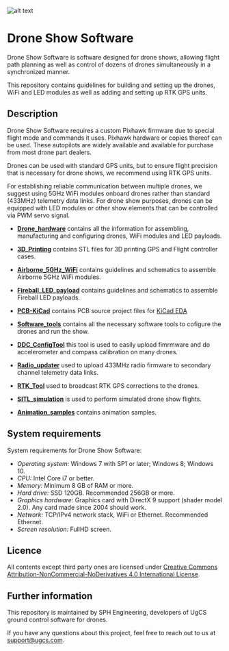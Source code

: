 ![alt text](https://github.com/ugcs/ddc/DroneShowSoftware_Logo.png "Drone Show Software")

Drone Show Software
=========

Drone Show Software is software designed for drone shows, allowing flight path planning as well as control of dozens of drones simultaneously in a synchronized manner.

This repository contains guidelines for building and setting up the drones, WiFi and LED modules as well as adding and setting up RTK GPS units.

Description
-----------

Drone Show Software requires a custom Pixhawk firmware due to special flight mode and commands it uses. Pixhawk hardware or copies thereof can be used. These autopilots are widely available and available for purchase from most drone part dealers.

Drones can be used with standard GPS units, but to ensure flight precision that is necessary for drone shows, we recommend using RTK GPS units.

For establishing reliable communication between multiple drones, we suggest using 5GHz WiFi modules onboard drones rather than standard (433MHz) telemetry data links.
For drone show purposes, drones can be equipped with LED modules or other show elements that can be controlled via PWM servo signal.

- [**Drone_hardware**](./Drone_hardware) contains all the information for assembling, manufacturing and configuring drones, WiFi modules and LED payloads.

 - [**3D_Printing**](./3D_Printing) contains STL files for 3D printing GPS and Flight controller cases.
 
 - [**Airborne_5GHz_WiFi**](./Airborne_5GHz_WiFi) contains guidelines and schematics to assemble Airborne 5GHz WiFi modules.

 - [**Fireball_LED_payload**](./Fireball_LED_payload) contains guidelines and schematics to assemble Fireball LED payloads.

 - [**PCB-KiCad**](./PCB-KiCad) contains PCB source project files for [KiCad EDA](http://kicad-pcb.org/)

- [**Software_tools**](./Software_tools) contains all the necessary software tools to cofigure the drones and run the show.

 - [**DDC_ConfigTool**](./Software_tools/DDC_ConfigTool) this tool is used to easily upload fimrmware and do accelerometer and compass calibration on many drones.
 
 - [**Radio_updater**](./Software_tools/Radio_updater) used to upload 433MHz radio firmware to secondary channel telemetry data links.

 - [**RTK_Tool**](./Software_tools/RTK_Tool) used to broadcast RTK GPS corrections to the drones.

 - [**SITL_simulation**](./Software_tools/SITL_simulation) is used to perform simulated drone show flights.

- [**Animation_samples**](./Animation_samples) contains animation samples.




System requirements
-------------------

System requirements for Drone Show Software:

- *Operating system:* Windows 7 with SP1 or later; Windows 8; Windows 10.
- *CPU:* Intel Core i7 or better.
- *Memory:* Minimum 8 GB of RAM or more.
- *Hard drive:* SSD 120GB. Recommended 256GB or more.
- *Graphics hardware:* Graphics card with DirectX 9 support (shader model 2.0). Any card made since 2004 should work.
- *Network:* TCP/IPv4 network stack, WiFi or Ethernet. Recommended Ethernet.
- *Screen resolution:* FullHD screen.

Licence
-------

All contents except third party ones are licensed under [Creative Commons Attribution-NonCommercial-NoDerivatives 4.0 International License](https://creativecommons.org/licenses/by-nc-nd/4.0/).

Further information
-------------------

This repository is maintained by SPH Engineering, developers of UgCS ground control software for drones.

If you have any questions about this project, feel free to reach out to us at <support@ugcs.com>.
